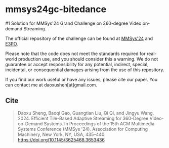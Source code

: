 # mmsys24gc-bitedance
#1 Solution for MMSys'24 Grand Challenge on 360-degree Video on-demand Streaming. 

The official repository of the challenge can be found at [MMSys'24](https://2024.acmmmsys.org/gc/360-vod/) and [E3PO](https://github.com/bytedance/E3PO). 

Please note that the code does not meet the standards required for real-world production use, and you should consider this a warning. We do not guarantee or accept responsibility for any potential, indirect, special, incidental, or consequential damages arising from the use of this repository.

If you find our work useful or have any issues, please cite our paper. You can contact me at daoxushen[at]gmail.com.

## Cite

> Daoxu Sheng, Baoqi Gao, Guangtian Liu, Qi Qi, and Jingyu Wang. 2024. Efficient Tile-Based Adaptive Streaming for 360-Degree Video-on-Demand Systems. In Proceedings of the 15th ACM Multimedia Systems Conference (MMSys '24). Association for Computing Machinery, New York, NY, USA, 435–440. https://doi.org/10.1145/3625468.3653436

